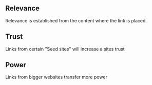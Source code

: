 ## Relevance

Relevance is established from the content where the link is placed.

## Trust

Links from certain "Seed sites" will increase a sites trust

## Power

Links from bigger websites transfer more power